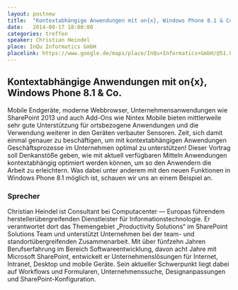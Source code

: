 ```yaml
---
layout: postnew
title:  "Kontextabhängige Anwendungen mit on{x}, Windows Phone 8.1 & Co."
date:   2014-09-17 18:00:00
categories: treffen
speaker: Christian Heindel
place: InQu Informatics GmbH
placelink: https://www.google.de/maps/place/InQu+Informatics+GmbH/@51.069223,13.7767835,20z
---
```

## Kontextabhängige Anwendungen mit on{x}, Windows Phone 8.1 & Co.

Mobile Endgeräte, moderne Webbrowser, Unternehmensanwendungen wie SharePoint 2013 und auch Add-Ons wie Nintex Mobile bieten mittlerweile sehr gute Unterstützung für ortsbezogene Anwendungen und die Verwendung weiterer in den Geräten verbauter Sensoren.
Zeit, sich damit einmal genauer zu beschäftigen, um mit kontextabhängigen Anwendungen Geschäftsprozesse im Unternehmen optimal zu unterstützen!
Dieser Vortrag soll Denkanstöße geben, wie mit aktuell verfügbaren Mitteln Anwendungen kontextabhängig optimiert werden können, um so den Anwendern die Arbeit zu erleichtern.
Was dabei unter anderem mit den neuen Funktionen in Windows Phone 8.1 möglich ist, schauen wir uns an einem Beispiel an.

### Sprecher
Christian Heindel ist Consultant bei Computacenter — Europas führendem herstellerübergreifenden Dienstleister für Informationstechnologie. 
Er verantwortet dort das Themengebiet „Productivity Solutions“ im SharePoint Solutions Team und unterstützt Unternehmen bei der team- und standortübergreifenden Zusammenarbeit. Mit über fünfzehn Jahren Berufserfahrung im Bereich Softwareentwicklung, davon acht Jahre mit Microsoft SharePoint, entwickelt er Unternehmenslösungen für Internet, Intranet, Desktop und mobile Geräte.
Sein aktueller Schwerpunkt liegt dabei auf Workflows und Formularen, Unternehmenssuche, Designanpassungen und SharePoint-Konfiguration.